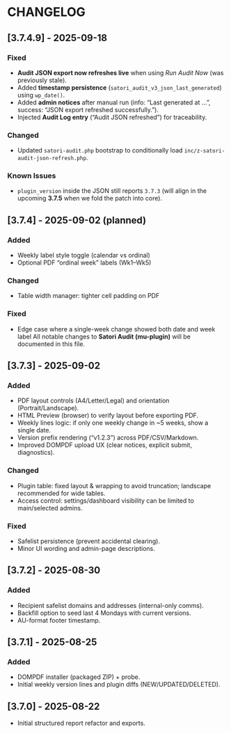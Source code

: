 # CHANGELOG

## [3.7.4.9] - 2025-09-18

### Fixed

- **Audit JSON export now refreshes live** when using _Run Audit Now_ (was previously stale).
- Added **timestamp persistence** (`satori_audit_v3_json_last_generated`) using `wp_date()`.
- Added **admin notices** after manual run (info: “Last generated at …”, success: “JSON export refreshed successfully.”).
- Injected **Audit Log entry** (“Audit JSON refreshed”) for traceability.

### Changed

- Updated `satori-audit.php` bootstrap to conditionally load `inc/z-satori-audit-json-refresh.php`.

### Known Issues

- `plugin_version` inside the JSON still reports `3.7.3` (will align in the upcoming **3.7.5** when we fold the patch into core).

## [3.7.4] - 2025-09-02 (planned)

### Added

- Weekly label style toggle (calendar vs ordinal)
- Optional PDF “ordinal week” labels (Wk1–Wk5)

### Changed

- Table width manager: tighter cell padding on PDF

### Fixed

- Edge case where a single-week change showed both date and week label
  All notable changes to **Satori Audit (mu-plugin)** will be documented in this file.

## [3.7.3] - 2025-09-02

### Added

- PDF layout controls (A4/Letter/Legal) and orientation (Portrait/Landscape).
- HTML Preview (browser) to verify layout before exporting PDF.
- Weekly lines logic: if only one weekly change in ~5 weeks, show a single date.
- Version prefix rendering (“v1.2.3”) across PDF/CSV/Markdown.
- Improved DOMPDF upload UX (clear notices, explicit submit, diagnostics).

### Changed

- Plugin table: fixed layout & wrapping to avoid truncation; landscape recommended for wide tables.
- Access control: settings/dashboard visibility can be limited to main/selected admins.

### Fixed

- Safelist persistence (prevent accidental clearing).
- Minor UI wording and admin-page descriptions.

## [3.7.2] - 2025-08-30

### Added

- Recipient safelist domains and addresses (internal-only comms).
- Backfill option to seed last 4 Mondays with current versions.
- AU-format footer timestamp.

## [3.7.1] - 2025-08-25

### Added

- DOMPDF installer (packaged ZIP) + probe.
- Initial weekly version lines and plugin diffs (NEW/UPDATED/DELETED).

## [3.7.0] - 2025-08-22

- Initial structured report refactor and exports.
